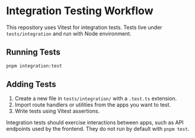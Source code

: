 # Integration Testing Workflow

This repository uses Vitest for integration tests. Tests live under `tests/integration` and run with Node environment.

## Running Tests
```bash
pnpm integration:test
```

## Adding Tests
1. Create a new file in `tests/integration/` with a `.test.ts` extension.
2. Import route handlers or utilities from the apps you want to test.
3. Write tests using Vitest assertions.

Integration tests should exercise interactions between apps, such as API endpoints used by the frontend. They do not run by default with `pnpm test`.
